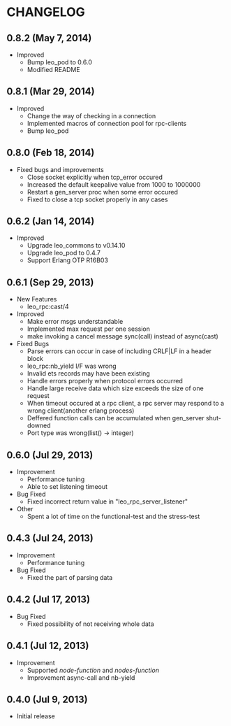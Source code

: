 # CHANGELOG

## 0.8.2 (May 7, 2014)

* Improved
    * Bump leo_pod to 0.6.0
    * Modified README

## 0.8.1 (Mar 29, 2014)

* Improved
    * Change the way of checking in a connection
    * Implemented macros of connection pool for rpc-clients
    * Bump leo_pod


## 0.8.0 (Feb 18, 2014)

* Fixed bugs and improvements
    * Close socket explicitly when tcp_error occured
    * Increased the default keepalive value from 1000 to 1000000
    * Restart a gen_server proc when some error occured
    * Fixed to close a tcp socket properly in any cases


## 0.6.2 (Jan 14, 2014)

* Improved
    * Upgrade leo_commons to v0.14.10
    * Upgrade leo_pod to 0.4.7
    * Support Erlang OTP R16B03


## 0.6.1 (Sep 29, 2013)

* New Features
    * leo_rpc:cast/4
* Improved
    * Make error msgs understandable
    * Implemented max request per one session
    * make invoking a cancel message sync(call) instead of async(cast)
* Fixed Bugs
    * Parse errors can occur in case of including CRLF|LF in a header block
    * leo_rpc:nb_yield I/F was wrong
    * Invalid ets records may have been existing
    * Handle errors properly when protocol errors occurred
    * Handle large receive data which size exceeds the size of one request
    * When timeout occured at a rpc client, a rpc server may respond to a wrong client(another erlang process)
    * Deffered function calls can be accumulated when gen_server shut-downed
    * Port type was wrong(list() -> integer)


## 0.6.0 (Jul 29, 2013)

* Improvement
    * Performance tuning
    * Able to set listening timeout
* Bug Fixed
    * Fixed incorrect return value in "leo_rpc_server_listener"
* Other
    * Spent a lot of time on the functional-test and the stress-test


## 0.4.3 (Jul 24, 2013)

* Improvement
    * Performance tuning
* Bug Fixed
    * Fixed the part of parsing data


## 0.4.2 (Jul 17, 2013)

* Bug Fixed
    * Fixed possibility of not receiving whole data


## 0.4.1 (Jul 12, 2013)

* Improvement
    * Supported *node-function* and *nodes-function*
    * Improvement async-call and nb-yield


## 0.4.0 (Jul 9, 2013)

* Initial release
